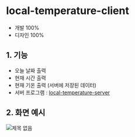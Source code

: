 # local-temperature-client

- 개발 100%
- 디자인 100%

## 1. 기능
- 오늘 날짜 출력
- 현재 시간 출력
- 현재 기온 출력 (서버에 저장된 데이터)
- 서버 프로그램 : [local-temperature-server](https://github.com/yeaeun23/local-temperature-server)

## 2. 화면 예시

![제목 없음](https://user-images.githubusercontent.com/14077108/135241528-0a6cb4fd-b251-41e5-83be-411ebf5f9ccc.png)
